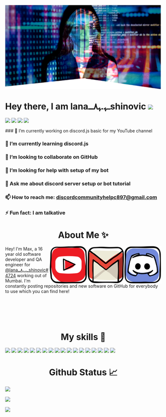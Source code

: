 
<img  align="center" src="https://github.com/Discord-Help-YouTube/Discord-Help-YouTube/blob/main/IMG_20210127_123609.png" />

# Hey there, I am lanaــﮩ.ﮩ٨ــshinovic <img src="https://raw.githubusercontent.com/MartinHeinz/MartinHeinz/master/wave.gif" width="30px">
<p align="left">

 <img src="https://badges.pufler.dev/visits/Discord-Help-YouTube/Discord-Help-YouTube"/>

 <img src="https://badges.pufler.dev/years/Discord-Help-YouTube"/>

 <img src="https://badges.pufler.dev/repos/Discord-Help-YouTube"/>

 <img src="https://badges.pufler.dev/commits/monthly/Discord-Help-YouTube"/>

</p>
### 🔭 I’m currently working on discord.js basic for my YouTube channel

### 🌱 I’m currently learning discord.js

### 👯 I’m looking to collaborate on GitHub

### 🤔 I’m looking for help with setup of my bot

### 💬 Ask me about discord server setup or bot tutorial

### 📫 How to reach me: discordcommunityhelpc897@gmail.com

### ⚡ Fun fact: I am talkative

<h1 align="center">About Me ✨ </h1> 

<a href="https://discord.gg/X4UfMnHV" target="_blank"><img src="https://github.com/Discord-Help-YouTube/Discord-Help-YouTube/blob/main/iconfinder_social-media_discord-alt_2417764.png" height="120px" width="120px" alt="Discord" align="right"></a><a href="mailto:discordcommunityhelpc897@gmail.com"><img src="https://github.com/Discord-Help-YouTube/Discord-Help-YouTube/blob/main/iconfinder_social-media_gmail_1873613.png" height="120px" width="120px" alt="Gmail" align="right"></a><a href="https://youtube.com/channel/UCKW0IAEQBhyFQHixopT2teQ" target="_blank"><img src="https://github.com/Discord-Help-YouTube/Discord-Help-YouTube/blob/main/iconfinder_social-media_youtube_1543314.png" height="120px" width="120px" alt="YouTube" align="right"></a>

Hey! I'm Max, a 16 year old software developer and QA engineer for [@lanaــﮩ.ﮩ٨ــshinovic#4724](https://github.com/Discord-Help-YouTube) working out of Mumbai. I'm constantly posting repositories and new software on GitHub for everybody to use which you can find here!

<br><br><br><br>

<h1 align="center">My skills 🚀 </h1>

![](https://img.shields.io/badge/HTML5-E34F26?style=for-the-badge&logo=html5&logoColor=white)
![](https://img.shields.io/badge/JavaScript-F7DF1E?style=for-the-badge&logo=javascript&logoColor=black)
![](https://img.shields.io/badge/Node.js-43853D?style=for-the-badge&logo=node.js&logoColor=white)
![](https://img.shields.io/badge/CSS3-1572B6?style=for-the-badge&logo=css3&logoColor=white)
![](https://img.shields.io/badge/Sass-CC6699?style=for-the-badge&logo=sass&logoColor=white)
![](https://img.shields.io/badge/Markdown-000000?style=for-the-badge&logo=markdown&logoColor=white)
![](https://img.shields.io/badge/Express.js-404D59?style=for-the-badge)
![](https://img.shields.io/badge/React-20232A?style=for-the-badge&logo=react&logoColor=61DAFB)
![](https://img.shields.io/badge/Tailwind_CSS-38B2AC?style=for-the-badge&logo=tailwind-css&logoColor=white)
![](https://img.shields.io/badge/Bootstrap-563D7C?style=for-the-badge&logo=bootstrap&logoColor=white)
![](https://img.shields.io/badge/Material--UI-0081CB?style=for-the-badge&logo=material-ui&logoColor=white)
![](https://img.shields.io/badge/Redux-593D88?style=for-the-badge&logo=redux&logoColor=white)
![](https://img.shields.io/badge/jQuery-0769AD?style=for-the-badge&logo=jquery&logoColor=white)
![](https://img.shields.io/badge/Netlify-00C7B7?style=for-the-badge&logo=netlify&logoColor=white)
![](https://img.shields.io/badge/MongoDB-4EA94B?style=for-the-badge&logo=mongodb&logoColor=white)
![](https://img.shields.io/badge/Heroku-430098?style=for-the-badge&logo=heroku&logoColor=white)
![](https://img.shields.io/badge/Google_Cloud-4285F4?style=for-the-badge&logo=google-cloud&logoColor=white)
![](https://img.shields.io/badge/figma-0AC97F?style=for-the-badge&logo=figma&logoColor=white)

<h1 align="center"> Github Status 📈 </h1>

 <p align = "left">

  <img src = "https://github-readme-stats.vercel.app/api?username=Discord-Help-YouTube&show_icons=true&theme=radical&line_height=27">

  <p align = "left">

 <img src = "https://github-readme-stats.vercel.app/api/top-langs/?username=Discord-Help-YouTube&hide=css,java,html&theme=radical">

</p>

<p align = "left">

<img width="50%" src="https://github-readme-streak-stats.herokuapp.com/?user=Discord-Help-YouTube&show_icons=true&locale=en&layout=compact&theme=radical&line_height=0" />

</p> 

